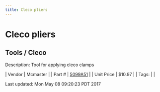 ```yaml
---
title: Cleco pliers
---
```


# Cleco pliers
## Tools / Cleco
Description: 	Tool for applying cleco clamps 

| Vendor | Mcmaster | 
| Part # | [5099A51](https://www.mcmaster.com/#5099A51) | 
| Unit Price | $10.97 | 
| Tags: |  | 

Last updated: Mon May 08 09:20:23 PDT 2017